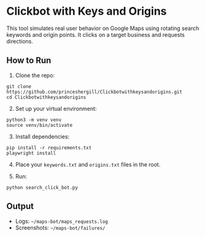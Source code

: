 # Clickbot with Keys and Origins

This tool simulates real user behavior on Google Maps using rotating search keywords and origin points. It clicks on a target business and requests directions.

## How to Run

1. Clone the repo:
```
git clone https://github.com/princeshergill/Clickbotwithkeysandorigins.git
cd Clickbotwithkeysandorigins
```

2. Set up your virtual environment:
```
python3 -m venv venv
source venv/bin/activate
```

3. Install dependencies:
```
pip install -r requirements.txt
playwright install
```

4. Place your `keywords.txt` and `origins.txt` files in the root.

5. Run:
```
python search_click_bot.py
```

## Output

- Logs: `~/maps-bot/maps_requests.log`
- Screenshots: `~/maps-bot/failures/`
